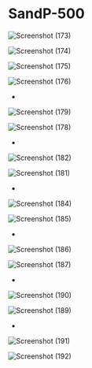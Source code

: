 # SandP-500


![Screenshot (173)](https://github.com/Jabbark/SandP-500/assets/139176049/428fb37c-c461-44f8-b0fb-c06e24b3297c)


![Screenshot (174)](https://github.com/Jabbark/SandP-500/assets/139176049/59034b78-05b4-42ea-8232-9e39c2205ee5)



![Screenshot (175)](https://github.com/Jabbark/SandP-500/assets/139176049/227bf1a2-d2ab-4714-8bcf-282519ccd499)


![Screenshot (176)](https://github.com/Jabbark/SandP-500/assets/139176049/1a60e040-c22c-4d29-a2c1-cbffb5d9fed3)


-


![Screenshot (179)](https://github.com/Jabbark/SandP-500/assets/139176049/86cf01d4-f5b0-4656-ab47-6c9b46304421)


![Screenshot (178)](https://github.com/Jabbark/SandP-500/assets/139176049/163b9986-22f6-4415-9d5c-b317418b1725)

-



![Screenshot (182)](https://github.com/Jabbark/SandP-500/assets/139176049/0c75ab72-17c1-476e-9c96-c8514b893efe)


![Screenshot (181)](https://github.com/Jabbark/SandP-500/assets/139176049/21d4d7f2-8d71-4662-92ad-b72db5066624)

-

![Screenshot (184)](https://github.com/Jabbark/SandP-500/assets/139176049/a51564fe-8f89-4a75-b859-63386894c300)


![Screenshot (185)](https://github.com/Jabbark/SandP-500/assets/139176049/a93a1500-3529-4a65-b24c-1cdb737e8524)


-


![Screenshot (186)](https://github.com/Jabbark/SandP-500/assets/139176049/59408a41-b3cd-4bd2-ba4a-f74fb5a767b1)


![Screenshot (187)](https://github.com/Jabbark/SandP-500/assets/139176049/ff537a84-7309-431a-b402-8992ffe0f383)



-

![Screenshot (190)](https://github.com/Jabbark/SandP-500/assets/139176049/32322bd8-e07a-4c77-a875-8069934b4482)



![Screenshot (189)](https://github.com/Jabbark/SandP-500/assets/139176049/40646f08-635a-46c9-98ff-8350282c396c)



-

![Screenshot (191)](https://github.com/Jabbark/SandP-500/assets/139176049/f8484ed8-4488-4711-b9a0-0fc477daf3a5)




![Screenshot (192)](https://github.com/Jabbark/SandP-500/assets/139176049/47f18262-b7f7-47ca-b7b4-356a401098bf)
































